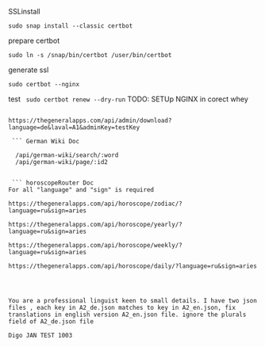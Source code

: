 SSLinstall

``` sudo snap install --classic certbot ```

prepare certbot

```sudo ln -s /snap/bin/certbot /user/bin/certbot``` 


generate ssl

```sudo certbot --nginx```

test
``` sudo certbot renew --dry-run```
TODO: SETUp NGINX in corect whey

``` Wordschats

https://thegeneralapps.com/api/admin/download?language=de&laval=A1&adminKey=testKey
 
 ``` German Wiki Doc
 
  /api/german-wiki/search/:word
  /api/german-wiki/page/:id2


 ``` horoscopeRouter Doc
For all "language" and "sign" is required

https://thegeneralapps.com/api/horoscope/zodiac/?language=ru&sign=aries

https://thegeneralapps.com/api/horoscope/yearly/?language=ru&sign=aries

https://thegeneralapps.com/api/horoscope/weekly/?language=ru&sign=aries

https://thegeneralapps.com/api/horoscope/daily/?language=ru&sign=aries




You are a professional linguist keen to small details. I have two json files , each key in A2_de.json matches to key in A2_en.json, fix translations in english version A2_en.json file. ignore the plurals field of A2_de.json file

Digo JAN TEST 1003

